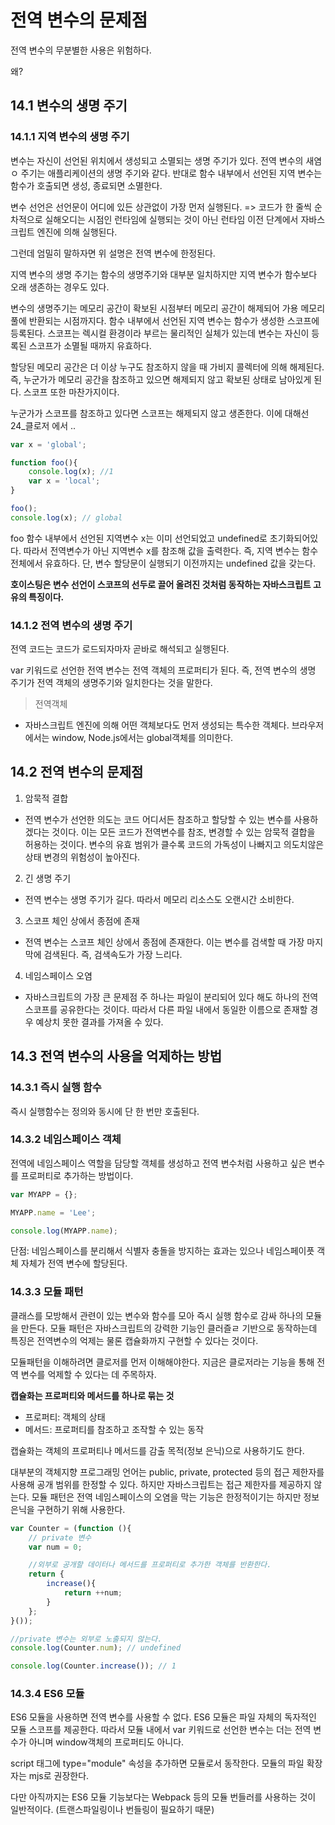 # 전역 변수의 문제점
전역 변수의 무분별한 사용은 위험하다.

왜?
## 14.1 변수의 생명 주기

### 14.1.1 지역 변수의 생명 주기
변수는 자신이 선언된 위치에서 생성되고 소멸되는 생명 주기가 있다. 전역 변수의 새염ㅇ 주기는 애플리케이션의 생명 주기와 같다. 반대로 함수 내부에서 선언된 지역 변수는 함수가 호출되면 생성, 종료되면 소멸한다.

변수 선언은 선언문이 어디에 있든 상관없이 가장 먼저 실행된다. => 코드가 한 줄씩 순차적으로 실해오디는 시점인 런타임에 실행되는 것이 아닌 런타임 이전 단계에서 자바스크립트 엔진에 의해 실행된다.

그런데 엄밀히 말하자면 위 설명은 전역 변수에 한정된다. 

지역 변수의 생명 주기는 함수의 생명주기와 대부분 일치하지만 지역 변수가 함수보다 오래 생존하는 경우도 있다.

변수의 생명주기는 메모리 공간이 확보된 시점부터 메모리 공간이 해제되어 가용 메모리 풀에 반환되는 시점까지다. 
함수 내부에서 선언된 지역 변수는 함수가 생성한 스코프에 등록된다. 스코프는 렉시컬 환경이라 부르는 물리적인 실체가 있는데 변수는 자신이 등록된 스코프가 소멸될 때까지 유효하다. 

할당된 메모리 공간은 더 이상 누구도 참조하지 않을 때 가비지 콜렉터에 의해 해제된다. 즉, 누군가가 메모리 공간을 참조하고 있으면 해제되지 않고 확보된 상태로 남아있게 된다. 스코프 또한 마찬가지이다. 

누군가가 스코프를 참조하고 있다면 스코프는 해제되지 않고 생존한다. 이에 대해선 24_클로저 에서 ..

```jsx
var x = 'global';

function foo(){
    console.log(x); //1
    var x = 'local';
}

foo();
console.log(x); // global
```
foo 함수 내부에서 선언된 지역변수 x는 이미 선언되었고 undefined로 초기화되어있다. 따라서 전역변수가 아닌 지역변수 x를 참조해 값을 출력한다. 즉, 지역 변수는 함수 전체에서 유효하다. 단, 변수 할당문이 실행되기 이전까지는 undefined 값을 갖는다.

**호이스팅은 변수 선언이 스코프의 선두로 끌어 올려진 것처럼 동작하는 자바스크립트 고유의 특징이다.**

### 14.1.2 전역 변수의 생명 주기
전역 코드는 코드가 로드되자마자 곧바로 해석되고 실행된다.

var 키워드로 선언한 전역 변수는 전역 객체의 프로퍼티가 된다. 즉, 전역 변수의 생명 주기가 전역 객체의 생명주기와 일치한다는 것을 말한다.

> 전역객체
- 자바스크립트 엔진에 의해 어떤 객체보다도 먼저 생성되는 특수한 객체다. 브라우저에서는 window, Node.js에서는 global객체를 의미한다.

## 14.2 전역 변수의 문제점
1. 암묵적 결합

- 전역 변수가 선언한 의도는 코드 어디서든 참조하고 할당할 수 있는 변수를 사용하겠다는 것이다. 이는 모든 코드가 전역변수를 참조, 변경할 수 있는 암묵적 결합을 허용하는 것이다. 변수의 유효 범위가 클수록 코드의 가독성이 나빠지고 의도치않은 상태 변경의 위험성이 높아진다.
2. 긴 생명 주기
- 전역 변수는 생명 주기가 길다. 따라서 메모리 리소스도 오랜시간 소비한다. 
3. 스코프 체인 상에서 종점에 존재
- 전역 변수는 스코프 체인 상에서 종점에 존재한다. 이는 변수를 검색할 때 가장 마지막에 검색된다. 즉, 검색속도가 가장 느리다.
4. 네임스페이스 오염
- 자바스크립트의 가장 큰 문제점 주 하나는 파일이 분리되어 있다 해도 하나의 전역 스코프를 공유한다는 것이다. 따라서 다른 파일 내에서 동일한 이름으로 존재할 경우 예상치 못한 결과를 가져올 수 있다.

## 14.3 전역 변수의 사용을 억제하는 방법
### 14.3.1 즉시 실행 함수
즉시 실행함수는 정의와 동시에 단 한 번만 호출된다. 
### 14.3.2 네임스페이스 객체
전역에 네임스페이스 역할을 담당할 객체를 생성하고 전역 변수처럼 사용하고 싶은 변수를 프로퍼티로 추가하는 방법이다.
```jsx
var MYAPP = {};

MYAPP.name = 'Lee';

console.log(MYAPP.name);
```
단점: 네임스페이스를 분리해서 식별자 충돌을 방지하는 효과는 있으나 네임스페이픗 객체 자체가 전역 변수에 할당된다.

### 14.3.3 모듈 패턴
클래스를 모방해서 관련이 있는 변수와 함수를 모아 즉시 실행 함수로 감싸 하나의 모듈을 만든다. 모듈 패턴은 자바스크립트의 강력한 기능인 클러즐ㄹ 기반으로 동작하는데 특징은 전역변수의 억제는 물론 캡슐화까지 구현할 수 있다는 것이다.

모듈패턴을 이해하려면 클로저를 먼저 이해해야한다. 지금은 클로저라는 기능을 통해 전역 변수를 억제할 수 있다는 데 주목하자. 

**캡슐화는 프로퍼티와 메서드를 하나로 묶는 것**

- 프로퍼티: 객체의 상태
- 메서드: 프로퍼티를 참조하고 조작할 수 있는 동작

캡슐화는 객체의 프로퍼티나 메서드를 감출 목적(정보 은닉)으로 사용하기도 한다. 

대부분의 객체지향 프로그래밍 언어는 public, private, protected 등의 접근 제한자를 사용해 공개 범위를 한정할 수 있다. 하지만 자바스크립트는 접근 제한자를 제공하지 않는다. 모듈 패턴은 전역 네임스페이스의 오염을 막는 기능은 한정적이기는 하지만 정보은닉을 구현하기 위해 사용한다.

```jsx
var Counter = (function (){
    // private 변수
    var num = 0;

    //외부로 공개할 데이터나 메서드를 프로퍼티로 추가한 객체를 반환한다.
    return {
        increase(){
            return ++num;
        }
    };
}());

//private 변수는 외부로 노출되지 않는다.
console.log(Counter.num); // undefined

console.log(Counter.increase()); // 1
```

### 14.3.4 ES6 모듈
ES6 모듈을 사용하면 전역 변수를 사용할 수 없다. ES6 모듈은 파일 자체의 독자적인 모듈 스코프를 제공한다. 따라서 모듈 내에서 var 키워드로 선언한 변수는 더는 전역 변수가 아니며 window객체의 프로퍼티도 아니다.

script 태그에 type="module" 속성을 추가하면 모듈로서 동작한다. 모듈의 파일 확장자는 mjs로 권장한다.

다만 아직까지는 ES6 모듈 기능보다는 Webpack 등의 모듈 번들러를 사용하는 것이 일반적이다. (트랜스파일링이나 번들링이 필요하기 때문) 
